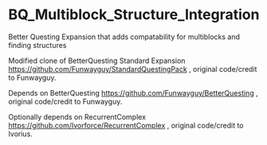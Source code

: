 BQ_Multiblock_Structure_Integration
============

Better Questing Expansion that adds compatability for multiblocks and finding structures

Modified clone of BetterQuesting Standard Expansion https://github.com/Funwayguy/StandardQuestingPack , original code/credit to Funwayguy.

Depends on BetterQuesting https://github.com/Funwayguy/BetterQuesting , original code/credit to Funwayguy.

Optionally depends on RecurrentComplex https://github.com/Ivorforce/RecurrentComplex , original code/credit to Ivorius.
